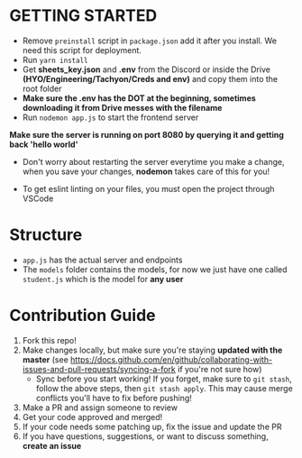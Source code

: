 # GETTING STARTED

- Remove `preinstall` script in `package.json` add it after you install. We need this script for deployment.
- Run `yarn install`
- Get **sheets_key.json** and **.env** from the Discord or inside the Drive **(HYO/Engineering/Tachyon/Creds and env)** and copy them into the root folder
- **Make sure the .env has the DOT at the beginning, sometimes downloading it from Drive messes with the filename**
- Run `nodemon app.js` to start the frontend server

**Make sure the server is running on port 8080 by querying it and getting back 'hello world'**

- Don't worry about restarting the server everytime you make a change, when you save your changes, **nodemon** takes care of this for you!

- To get eslint linting on your files, you must open the project through VSCode

# Structure

- `app.js` has the actual server and endpoints
- The `models` folder contains the models, for now we just have one called `student.js` which is the model for **any user**

# Contribution Guide

1. Fork this repo!
2. Make changes locally, but make sure you're staying **updated with the master** (see https://docs.github.com/en/github/collaborating-with-issues-and-pull-requests/syncing-a-fork if you're not sure how)
    - Sync before you start working! If you forget, make sure to `git stash`, follow the above steps, then `git stash apply`. This may cause merge conflicts you'll have to fix before pushing!
3. Make a PR and assign someone to review
4. Get your code approved and merged!
5. If your code needs some patching up, fix the issue and update the PR
6. If you have questions, suggestions, or want to discuss something, **create an issue**
